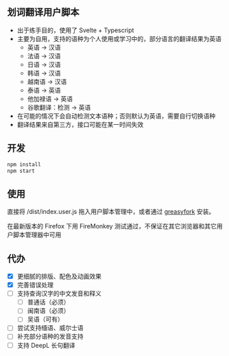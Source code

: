 ## 划词翻译用户脚本

- 出于练手目的，使用了 Svelte + Typescript
- 主要为自用，支持的语种为个人使用或学习中的，部分语言的翻译结果为英语
  - 英语 -> 汉语
  - 法语 -> 汉语
  - 日语 -> 汉语
  - 韩语 -> 汉语
  - 越南语 -> 汉语
  - 泰语 -> 英语
  - 他加禄语 -> 英语
  - 谷歌翻译：检测 -> 英语
- 在可能的情况下会自动检测文本语种；否则默认为英语，需要自行切换语种
- 翻译结果来自第三方，接口可能在某一时间失效

## 开发

```bash
npm install
npm start
```

## 使用

直接将 /dist/index.user.js 拖入用户脚本管理中，或者通过 [greasyfork](https://greasyfork.org/zh-CN/scripts/373345-%E5%A4%9A%E8%AF%AD%E8%A8%80%E5%88%92%E8%AF%8D%E7%BF%BB%E8%AF%91) 安装。

在最新版本的 Firefox 下用 FireMonkey 测试通过，不保证在其它浏览器和其它用户脚本管理器中可用

## 代办

- [x] 更细腻的排版、配色及动画效果
- [x] 完善错误处理
- [ ] 支持查询汉字的中文发音和释义
  - [ ] 普通话（必须）
  - [ ] 闽南语（必须）
  - [ ] 吴语（可有）
- [ ] 尝试支持缅语、威尔士语
- [ ] 补充部分语种的发音支持
- [ ] 支持 DeepL 长句翻译
